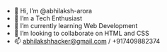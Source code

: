 - 👋 Hi, I’m @abhilaksh-arora
- 👀 I’m a Tech Enthusiast
- 🌱 I’m currently learning Web Development
- 💞️ I’m looking to collaborate on HTML and CSS
- 📫 abhilakshhacker@gmail.com / +917409882374

<!---
abhilaksh-arora/abhilaksh-arora is a ✨ special ✨ repository because its `README.md` (this file) appears on your GitHub profile.
You can click the Preview link to take a look at your changes.
--->
